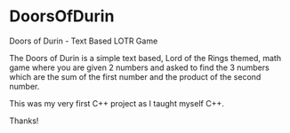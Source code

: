 # DoorsOfDurin
Doors of Durin - Text Based LOTR Game

The Doors of Durin is a simple text based, Lord of the Rings themed, math game where you are given 2 numbers and asked to find the 3 numbers which
are the sum of the first number and the product of the second number.

This was my very first C++ project as I taught myself C++.

Thanks!
